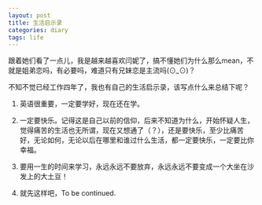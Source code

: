 ```yaml
---
layout: post
title: 生活启示录
categories: diary
tags: life
---
```

跟着她们看了一点儿，我是越来越喜欢闫妮了，搞不懂她们为什么那么mean，不就是姐弟恋吗，有必要吗，难道只有兄妹恋是主流吗(⊙_⊙)？

不知不觉已经工作四年了，我也有自己的生活启示录，该写点什么来总结下呢？

1. 英语很重要，一定要学好，现在还在学。
2.  一定要快乐。记得这是自己以前的信仰，后来不知道为什么，开始怀疑人生，觉得痛苦的生活也无所谓，现在又想通了（？），还是要快乐，至少比痛苦好，无论如何，无论以后在哪里和谁过什么生活，都一定要快乐，一定要比你幸福。

3. 要用一生的时间来学习，永远永远不要放弃，永远永远不要变成一个大坐在沙发上的大土豆！
4. 就先这样吧，To be continued.


